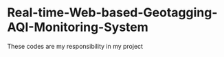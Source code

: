 # Real-time-Web-based-Geotagging-AQI-Monitoring-System
These codes are my responsibility in my project
